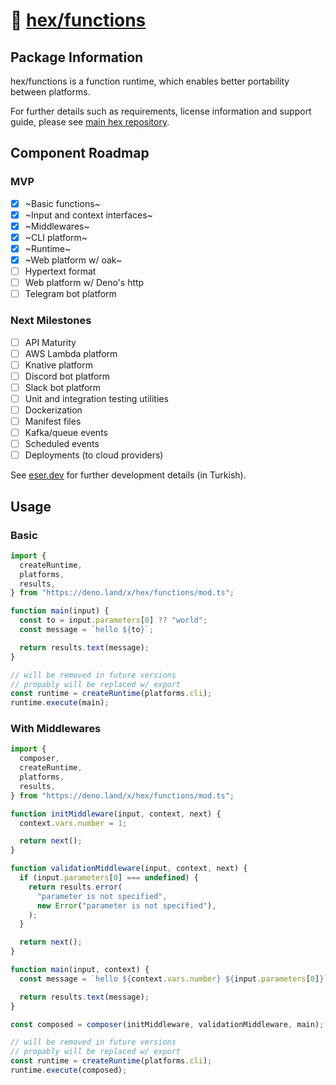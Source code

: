 # 🧱 [hex/functions](https://github.com/eserozvataf/hex/tree/development/src/functions)

## Package Information

hex/functions is a function runtime, which enables better portability between
platforms.

For further details such as requirements, license information and support guide,
please see [main hex repository](https://github.com/eserozvataf/hex).


## Component Roadmap

### MVP

- [x] ~Basic functions~
- [x] ~Input and context interfaces~
- [x] ~Middlewares~
- [x] ~CLI platform~
- [x] ~Runtime~
- [x] ~Web platform w/ oak~
- [ ] Hypertext format
- [ ] Web platform w/ Deno's http
- [ ] Telegram bot platform

### Next Milestones

- [ ] API Maturity
- [ ] AWS Lambda platform
- [ ] Knative platform
- [ ] Discord bot platform
- [ ] Slack bot platform
- [ ] Unit and integration testing utilities
- [ ] Dockerization
- [ ] Manifest files
- [ ] Kafka/queue events
- [ ] Scheduled events
- [ ] Deployments (to cloud providers)

See [eser.dev](https://eser.dev) for further development details (in Turkish).


## Usage

### Basic

```js
import {
  createRuntime,
  platforms,
  results,
} from "https://deno.land/x/hex/functions/mod.ts";

function main(input) {
  const to = input.parameters[0] ?? "world";
  const message = `hello ${to}`;

  return results.text(message);
}

// will be removed in future versions
// propably will be replaced w/ export
const runtime = createRuntime(platforms.cli);
runtime.execute(main);
```

### With Middlewares

```js
import {
  composer,
  createRuntime,
  platforms,
  results,
} from "https://deno.land/x/hex/functions/mod.ts";

function initMiddleware(input, context, next) {
  context.vars.number = 1;

  return next();
}

function validationMiddleware(input, context, next) {
  if (input.parameters[0] === undefined) {
    return results.error(
      "parameter is not specified",
      new Error("parameter is not specified"),
    );
  }

  return next();
}

function main(input, context) {
  const message = `hello ${context.vars.number} ${input.parameters[0]}`;

  return results.text(message);
}

const composed = composer(initMiddleware, validationMiddleware, main);

// will be removed in future versions
// propably will be replaced w/ export
const runtime = createRuntime(platforms.cli);
runtime.execute(composed);
```
